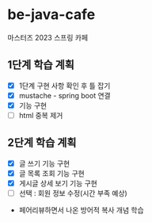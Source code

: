 # be-java-cafe
마스터즈 2023 스프링 카페 

## 1단계 학습 계획

- [x] 1단계 구현 사항 확인 후 틀 잡기
- [x] mustache - spring boot 연결
- [x] 기능 구현
- [ ] html 중복 제거

## 2단계 학습 계획

- [x] 글 쓰기 기능 구현
- [x] 글 목록 조회 기능 구현
- [x] 게시글 상세 보기 기능 구현
- [ ] 선택 : 회원 정보 수정(시간 부족 예상)
- 페어리뷰하면서 나온 방어적 복사 개념 학습